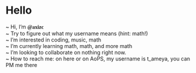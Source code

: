 <h1>Hello</h1>

~ Hi, I’m <b style="font-family:serif;">@axizc</b> <br />
~ Try to figure out what my username means (hint: math!) <br />
~ I’m interested in coding, music, math <br />
~  I’m currently learning math, math, and more math <br />
~ I’m looking to collaborate on nothing right now. <br />
~ How to reach me: on here or on AoPS, my username is t_ameya, you can PM me there <br />

<!---
axizc/axizc is a ✨ special ✨ repository because its `README.md` (this file) appears on your GitHub profile.
You can click the Preview link to take a look at your changes.
--->
